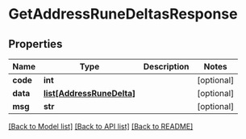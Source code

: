 # GetAddressRuneDeltasResponse

## Properties
Name | Type | Description | Notes
------------ | ------------- | ------------- | -------------
**code** | **int** |  | [optional] 
**data** | [**list[AddressRuneDelta]**](AddressRuneDelta.md) |  | [optional] 
**msg** | **str** |  | [optional] 

[[Back to Model list]](../README.md#documentation-for-models) [[Back to API list]](../README.md#documentation-for-api-endpoints) [[Back to README]](../README.md)


